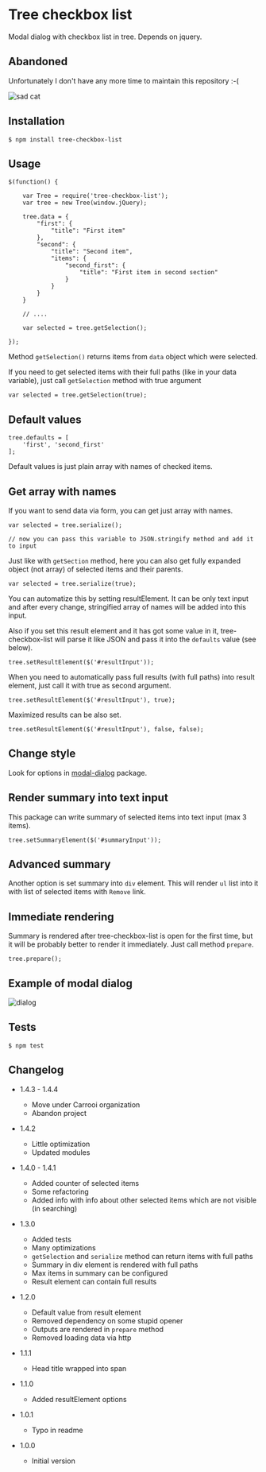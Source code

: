 # Tree checkbox list

Modal dialog with checkbox list in tree.
Depends on jquery.

## Abandoned

Unfortunately I don't have any more time to maintain this repository :-(

![sad cat](https://raw.githubusercontent.com/sakren/sakren.github.io/master/images/sad-kitten.jpg)

## Installation

```
$ npm install tree-checkbox-list
```

## Usage

```
$(function() {

	var Tree = require('tree-checkbox-list');
	var tree = new Tree(window.jQuery);

	tree.data = {
		"first": {
			"title": "First item"
		},
		"second": {
			"title": "Second item",
			"items": {
				"second_first": {
					"title": "First item in second section"
				}
			}
		}
	}

	// ....

	var selected = tree.getSelection();

});
```

Method `getSelection()` returns items from `data` object which were selected.

If you need to get selected items with their full paths (like in your data variable), just call `getSelection` method with
true argument

```
var selected = tree.getSelection(true);
```

## Default values

```
tree.defaults = [
	'first', 'second_first'
];
```

Default values is just plain array with names of checked items.

## Get array with names

If you want to send data via form, you can get just array with names.

```
var selected = tree.serialize();

// now you can pass this variable to JSON.stringify method and add it to input
```

Just like with `getSection` method, here you can also get fully expanded object (not array) of selected items and their
parents.

```
var selected = tree.serialize(true);
```

You can automatize this by setting resultElement. It can be only text input and after every change, stringified array
of names will be added into this input.

Also if you set this result element and it has got some value in it, tree-checkbox-list will parse it like JSON and pass it
into the `defaults` value (see below).

```
tree.setResultElement($('#resultInput'));
```

When you need to automatically pass full results (with full paths) into result element, just call it with true as second
argument.

```
tree.setResultElement($('#resultInput'), true);
```

Maximized results can be also set.

```
tree.setResultElement($('#resultInput'), false, false);
```

## Change style

Look for options in [modal-dialog](https://npmjs.org/package/modal-dialog) package.

## Render summary into text input

This package can write summary of selected items into text input (max 3 items).

```
tree.setSummaryElement($('#summaryInput'));
```

## Advanced summary

Another option is set summary into `div` element. This will render `ul` list into it with list of selected items with
`Remove` link.

## Immediate rendering

Summary is rendered after tree-checkbox-list is open for the first time, but it will be probably better to render it
immediately. Just call method `prepare`.

```
tree.prepare();
```

## Example of modal dialog

![dialog](https://raw.github.com/Carrooi/Node-TreeCheckboxList/master/example.png)

## Tests

```
$ npm test
```

## Changelog

* 1.4.3 - 1.4.4
	+ Move under Carrooi organization
	+ Abandon project

* 1.4.2
	+ Little optimization
	+ Updated modules

* 1.4.0 - 1.4.1
	+ Added counter of selected items
	+ Some refactoring
	+ Added info with info about other selected items which are not visible (in searching)

* 1.3.0
	+ Added tests
	+ Many optimizations
	+ `getSelection` and `serialize` method can return items with full paths
	+ Summary in div element is rendered with full paths
	+ Max items in summary can be configured
	+ Result element can contain full results

* 1.2.0
	+ Default value from result element
	+ Removed dependency on some stupid opener
	+ Outputs are rendered in `prepare` method
	+ Removed loading data via http

* 1.1.1
	+ Head title wrapped into span

* 1.1.0
	+ Added resultElement options

* 1.0.1
	+ Typo in readme

* 1.0.0
	+ Initial version

